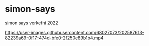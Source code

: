 # simon-says
simon says verkefni 2022


https://user-images.githubusercontent.com/68027073/202587613-82239a69-0f17-474d-bfe0-2f250e89b1b4.mp4

